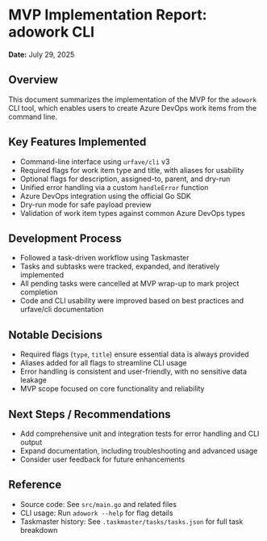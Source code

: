 # MVP Implementation Report: adowork CLI

**Date:** July 29, 2025

## Overview

This document summarizes the implementation of the MVP for the `adowork` CLI tool, which enables users to create Azure DevOps work items from the command line.

## Key Features Implemented

- Command-line interface using `urfave/cli` v3
- Required flags for work item type and title, with aliases for usability
- Optional flags for description, assigned-to, parent, and dry-run
- Unified error handling via a custom `handleError` function
- Azure DevOps integration using the official Go SDK
- Dry-run mode for safe payload preview
- Validation of work item types against common Azure DevOps types

## Development Process

- Followed a task-driven workflow using Taskmaster
- Tasks and subtasks were tracked, expanded, and iteratively implemented
- All pending tasks were cancelled at MVP wrap-up to mark project completion
- Code and CLI usability were improved based on best practices and urfave/cli documentation

## Notable Decisions

- Required flags (`type`, `title`) ensure essential data is always provided
- Aliases added for all flags to streamline CLI usage
- Error handling is consistent and user-friendly, with no sensitive data leakage
- MVP scope focused on core functionality and reliability

## Next Steps / Recommendations

- Add comprehensive unit and integration tests for error handling and CLI output
- Expand documentation, including troubleshooting and advanced usage
- Consider user feedback for future enhancements

## Reference

- Source code: See `src/main.go` and related files
- CLI usage: Run `adowork --help` for flag details
- Taskmaster history: See `.taskmaster/tasks/tasks.json` for full task breakdown
